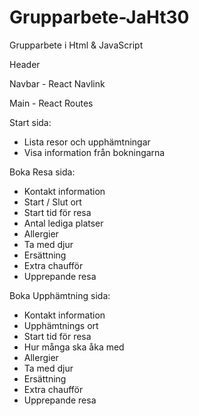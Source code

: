 # Grupparbete-JaHt30
Grupparbete i Html &amp; JavaScript


Header

Navbar - React Navlink 

Main - React Routes



Start sida:
   * Lista resor och upphämtningar
   * Visa information från bokningarna


Boka Resa sida:
   * Kontakt information
   * Start / Slut ort
   * Start tid för resa
   * Antal lediga platser
   * Allergier
   * Ta med djur
   * Ersättning
   * Extra chaufför
   * Upprepande resa
   

Boka Upphämtning sida:
   * Kontakt information
   * Upphämtnings ort
   * Start tid för resa
   * Hur många ska åka med
   * Allergier
   * Ta med djur
   * Ersättning
   * Extra chaufför
   * Upprepande resa
